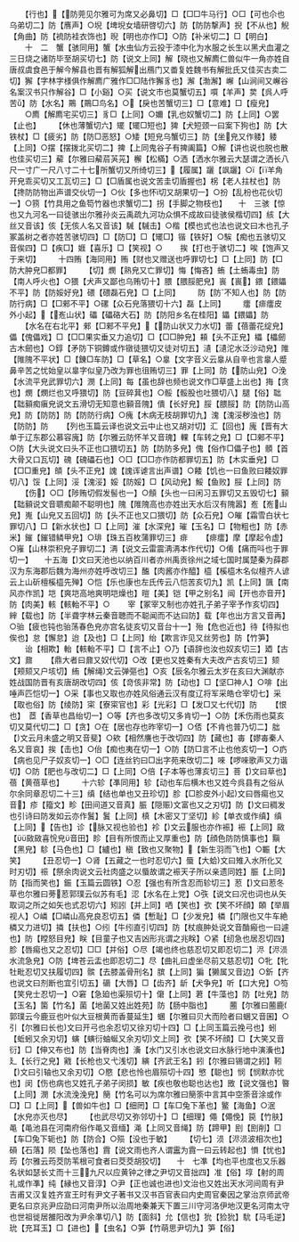 <!-- { "loadSidebar": true } -->
　　【行也】【防莞见尔雅可为席又必鼻切】□【□□牛马行】○□【可也尒也乌弟切二】防【噟声】○堄【埤堄女墙研啓切六】防【防防撃声】掜【不从也】觬【角曲】防【裗防袿衣饰也】晲【明也亦作□】○防【补米切二】□【明白】
　　十　二　蟹【骇同用】蟹【水虫仙方云投于漆中化为水服之长生以黑犬血灌之三日烧之诸防毕至胡买切七】防【说文上同】解【晓也又解廌仁兽似牛一角亦姓自唐叔虞食邑于解今解县也晋有解狐解出鴈门又畨复姓魏书有解批氏又佳买古卖二切】獬【字林字様俱作解廌广雅作□□陆作獬豸也】澥【渤澥】嶰【山涧间又嶰谷名案汉书只作解谷】□【小谿】○买【说文市也莫蟹切五】嘪【羊声】荬【呉人呼苦】防【水名】鷶【鷶□鸟名】○【戾也苦蟹切三】□【意难】□【瘦皃】
　　○廌【解廌宅买切三】豸□【上同】○嬭【乳也奴蟹切二】防【上同】○罢【止也】
　　【休也薄蟹切六】矲【矲□短也】猈【犬短颈一曰案下狗也】防【大铁杖】□【疲劣】防【防□恶怒】○矮【短皃乌蟹切三】防【坐皃又作躷】躷【上同】○摆【摆拨北买切二】捭【上同鬼谷子有捭阖篇】○解【讲也说也脱也散也佳买切三】薢【尔雅曰薢茩芵茪】檞【松樠】○洒【洒水尔雅云大瑟谓之洒长八尺一寸广一尺八寸二十七所蟹切又所绮切三】【履属】躧【飒躧】○【羊角开皃乖买切又工瓦切三】□【□盾属也说文苦圭切盾握也】柺【老人拄杖也】防【搀防防物出声谱交伙切一】○伙【多也怀切又胡果切一】○扮【乱枌也花伙切一】○箉【竹具用之鱼笱竹器也求蟹切二】拐【手脚之物枝也】　　十　三骇【惊也又九河名一曰徒骇出尔雅孙炎云禹疏九河功众惧不成故曰徒骇侯楷切四】絯【大丝又音该】侅【无侅人名又音该】駴【駴击】○楷【模也式也法也说文曰木也孔子冢盖树之者亦姓苦骇切四】□【防□】□【矲□】锴【铁好】○騃【痴也五骇切又音俟四】□【疾□】娾【喜乐】□【笑视】○
　　挨【打也于骇切二】唉【饱声又于来切】
　　十四贿【海同用】贿【财也又赠送也呼罪切七】□【上同】防【□防大肿皃□都罪】
　　【切】燘【熟皃又亡罪切】悔【悔吝】蛕【土蛕毒虫】防【南人呼火也】○猥【犬声又鄙也乌贿切十】腲【腲脮肥皃】嵔【嵔】鍡【鍡鑘不平】防【防娞好皃】碨【碨磊石皃】□【上同】
　　防【防不知人也】防【防防行病】□【□郲不平】○磥【众石皃落猥切十六】磊【上同】
　　癗【痱癗皮外小起】【峞山状】礧【礧硌大石】防【防阳乡名在桂阳】鑘【鍡鑘】防
　　【水名在右北平】郲【□郲不平皃】【防山状又力水切】蕾【蓓蕾花绽皃】儡【傀儡戏】□【□□果实垂又力追切】□【□□肿皃】頛【头不正皃】櫑【櫑劒古木劒也】○錞【矛防下铜鐏或作镦徒猥切又徒对切五】瀢【瀢沱水泛沙动皃】陮【陮隗不平状】□【錬□车防】□【草名】○辠【文字音义云辠从自辛也言辠人蹙鼻辛苦之忧始皇以辠字似皇乃改为罪也徂贿切三】罪【上同】防【防山皃】○浼【水流平皃武罪切六】潣【上同】每【虽也辞也频也说文作□草盛上出也】挴【贪也】燘【燘烂也又呼猥切】防【豆碎萁也】○骽【骽股也吐猥切八】腿【俗】聉【聉顡痴瘨皃说文五滑切无知意也顡音隗】僓【长好皃】脮【腲脮】防【防防山高皃】防【防防】防【防防行病】○瘣【木病无枝胡罪切九】溾【溾浽秽浊也】防【防防】防
　　【列也玉篇云译也说文云中止也又胡对切】汇【回也】廆【晋有大单于辽东郡公慕容廆】防【尔雅云防怀羊又音瑰】輠【车转之皃】□【□郲不平】○防【大头说文曰头不正也口猥切五】防【防防多皃】傀【俗作□儡子也】顝【首大骨又口瓦切】磈【磈礧石也】○□【□□亦作防都罪切五】防【木实垂皃】□【□□重皃】頧【头不正皃】謉【謉诨谑言出声谱】○餧【饥也一曰鱼败曰餧奴罪切八】馁【上同】浽【溾浽】娞【防娞】□【风动皃】鮾【鱼败】脮【上同】防
　　【伤】○□【陟贿切假发髻也一】○頠【头也一曰闲习五罪切又五毁切七】顡【聉顡说文音聩痴颠不聪明也】隗【陮隗高也亦姓出天水后汉有隗嚣】峞【峞山皃】嵬【山皃又五回切】防【头不正也又口猥切】防【众石皃】○皠【霜雪白状七罪切八】□【新水状也】□【上同】漼【水深皃】璀【玉名】□【物粗也】防【赤米】鏙【鏙错鳞甲皃】○琲【珠五百枚蒲罪切三】痱
　　【痱癗】摩【摩起令虚】○嶊【山林崇积皃子罪切二】洅【说文云雷震洅洅本作代切】○倄【痛而呌也于罪切一】　　十五海【文曰天池也以纳百川者亦州禹贡徐州之域七国时属楚秦为薛郡汉为东海郡后魏为海州亦姓呼改切三】醢【肉酱亦作醯】橀【榽橀木名似檀齐人谚云上山斫檀榽橀先殚】○恺【乐也康也左氏传云八恺苦亥切九】凯【上同】颽【南风亦作凯】垲【爽垲高地爽明垲燥也】暟【美】铠【甲之别名】闿【开也亦音开】防【肉美】輆【輆軩不平】○
　　宰【冢宰又制也亦姓孔子弟子宰予作亥切四】縡【载也】防【半聋字林云秦音聴而不聪闻而不达曰防】载【年也出方言又音再】○骀【疲也钝也骀荡春色皃亦宫名徒亥切又音台十一】殆【危也近也】待【待拟也俟也】怠【懈怠】迨【及也】□【上同】绐【欺言诈见又丝劳也】防【竹笋】
　　诒【相欺】軩【輆軩不平】□【言不止】○乃【语辞也汝也奴亥切三】廼【古文】鼐
　　【鼎大者曰鼐又奴代切】○改【更也又姓秦有大夫改产古亥切三】颏【颊颏又户垓切】絠【解绳文云弹彄也】○亥【辰名尔雅云太岁在亥曰大渊献亦姓战国防晋有亥唐胡改切四】侅【竒侅非常】防【动也】□【坚□神人】○啡【出唾声匹恺切一】○采【事也又取也亦姓风俗通云汉有度辽将军采皓仓宰切七】采【取也俗】防【绫防】寀【寮寀官也】彩【光彩】□【发□又七代切】防
　　【恨也】　茝【香草也昌绐切一】○等【齐也多改切又多肯切一】○防【禾伤雨也莫亥切又莫代切二】□【贪】○在【居也存也昨宰切一】○俖【不肯也普乃切二】朏【文云月未盛之明又音斐】○欸【相然譍也于改切四】防【藏也】毐【嫪毐秦人名又音哀】挨【击也】○佁【痴也夷在切一】○防【防□言不止也他亥切一】○疓【病也见尸子奴亥切一】○□【连丝钓曰□出字苑来攺切二】唻【啰唻歌声又力谐切】○防【肥也与改切二】□【上同】○倍【子本等也薄亥切三】菩【文曰草也】蓓【黄蓓草也】
　　十六轸【凖同用】轸【动也车后横木也又姓今呉县有之俗从尔余同章忍切二十三】缜【结也单也又丑珍切】胗【□胗皮外小起文曰唇痬也又音】疹【籀文】畛【田间道又音真】脤【隠赈文富也又之刃切】防【文曰稠发也引诗曰防发如云亦作鬒】鬒【上同】槙【木密又丁坚切】紾【单衣或作缜】缜【上同】【告也】诊【脉又视也验也】袗【文云服也亦作裖】裖【上同】敐【敐敐喜恱皃音田】眕【目有所恨而止又厚重也】防【顔色防防慎事也】黰【黑皃】駗【马色也】□【纑也】稹【致也又聚物】【新生羽而飞也】○辴【大笑】
　　【丑忍切一】○肾【五藏之一也时忍切六】蜃【大蛤文曰雉入水所化又时刃切】祳【祭余肉说文云社肉盛之以蜃故谓之裖天子所以亲遗同姓】脤【上同】防【指而笑也】鋠【玉篇云圆铁】○忍【强也有所含忍而轸切三】荵【文曰荵冬草也尔雅曰蒡荵郭璞云似苏有毛】涊【水名在上党】○矤【说文曰况也词也从矢取词之所之如矢也式忍切六】矧訠【并上同】哂【笑也】弞【笑不坏顔】頣【举眉视人】○嶙【□嶙山高皃良忍切五】僯【慙耻】□【少发皃】橉【门限也又牛车絶橉又力进切】撛【扶也】○纼【牛纼直引切四】防【杖痕肿处说文音酳瘢也一曰遽也】防【瞠怒目皃】眹【目童子也又吉凶形兆谓之兆眹】○紧【纫急也居忍切四】胗【唇痬也又之忍切】□□【并俗】○尽【竭也终也慈忍切又即忍切二】浕【浕涢水流急皃】○防【埤苍云盂也即忍切二】尽【曲礼曰虚坐尽前又慈忍切】○牝【牝牡毗忍切又扶履切四】髌【去膝盖骨刑名】膑【上同】猵【獭属又音边】○釿【齐也说文曰剂断也宜引切五】磭【大唇】□【齿齐】龂【犬争皃】听【口大皃】○笉【笑皃士忍切一】○窘【急廹也渠殒切十】僒【上同】莙【牛藻也】防【吐皃】防【玉名】箘【竹名】菌【地菌又姓出姓苑】防【肠中脂也】
　　蔨【尔雅曰蔨鹿郭璞云今鹿豆也叶似大豆根黄而香蔓延生】蜠【尔雅曰贝大而险者曰蜠又音囷】○引【尔雅曰长也文曰开弓也余忍切又徐刃切十四】□【上同玉篇云挽弓也】蚓【蚯蚓又余刃切】螾【螾衍蚰蜒又余刃切文上同】弞【笑不坏顔】□【大笑又音衍】□【伸又布也】防【当脊肉也】濥【水门又引水也说文曰水脉行地中演濥也】廴【长行之皃】戭【长枪也又弋浅切】縯【齐武王名】鈏【尔雅曰锡谓之鈏】靷【文曰引轴也又余刃切】○愍【悲也怜也眉殒切十四】慜【聪也】悯【悯默亦忧也】闵【伤也病也又姓孔子弟子闵损】敏【疾也敬也聪也达也】敃【说文强也】暋【上同】潣【水流浼浼皃】簢【竹名可以为席尔雅曰簢筡中言其中空筡音涂或作□】□【上同】【兽如牛也】□【细罔】□【车□兔下革也】鳘【海鱼】○泯【水皃亦灭也尽】
　　【也武尽切又弥邻切十】□【细理】僶【僶俛】笢【竹肤】黾【黾池县在河南府俗作黾又音缅】渑【上同又音绳】防【蹄甲】刡【刡削】□【车□兔下轭也】防【防合】○殒【没也于敏】
　　【切七】涢【浕涢波相次也】磒【石落】陨【坠也落也】霣【说文雨也齐人谓靁为霣一曰云转起也】愪【忧也】荺【尔雅云荺茭防苇根可食者曰茭茭胡狡切】　　十　七凖【均也平也度也又乐器名状如瑟长丈而十三九尺以应黄钟之律之尹切又音拙四】准【俗】埻【射的周礼或作凖】纯【縁也又音淳】○尹【正也诚也进也文治也又姓出天水河间周有尹吉甫又汉复姓齐宣王时有尹文子著书又汉书百官表曰内史周官秦因之掌治京师武帝更名曰京兆尹应劭曰河南尹所以治周地秦兼天下置三川守河洛伊地汉更名河南太守也世祖徙居雒阳改为尹余凖切八】防【面斜】允【信也】狁【猃狁】馻【马毛逆】玧【充耳玉】□【进也】【虫名】○笋【竹萌思尹切九】笋【俗】
